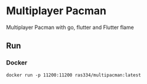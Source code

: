 # Multiplayer Pacman

Multiplayer Pacman with go, flutter and Flutter flame

## Run

### Docker

```
docker run -p 11200:11200 ras334/multipacman:latest
```
